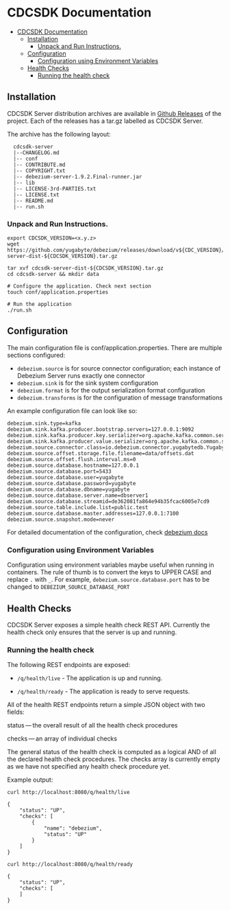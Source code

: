 # CDCSDK Documentation

- [CDCSDK Documentation](#cdcsdk-documentation)
  - [Installation](#installation)
    - [Unpack and Run Instructions.](#unpack-and-run-instructions)
  - [Configuration](#configuration)
    - [Configuration using Environment Variables](#configuration-using-environment-variables)
  - [Health Checks](#health-checks)
    - [Running the health check](#running-the-health-check)

## Installation

CDCSDK Server distribution archives are available in [Github Releases](https://github.com/yugabyte/cdcsdk-server/releases) of the project.
Each of the releases has a tar.gz labelled as CDCSDK Server.

The archive has the following layout:

```
  cdcsdk-server
  |--CHANGELOG.md
  |-- conf
  |-- CONTRIBUTE.md
  |-- COPYRIGHT.txt
  |-- debezium-server-1.9.2.Final-runner.jar
  |-- lib
  |-- LICENSE-3rd-PARTIES.txt
  |-- LICENSE.txt
  |-- README.md
  |-- run.sh
```


### Unpack and Run Instructions.

    export CDCSDK_VERSION=<x.y.z>
    wget https://github.com/yugabyte/debezium/releases/download/v${CDC_VERSION}/cdcsdk-server-dist-${CDCSDK_VERSION}.tar.gz

    tar xvf cdcsdk-server-dist-${CDCSDK_VERSION}.tar.gz
    cd cdcsdk-server && mkdir data

    # Configure the application. Check next section
    touch conf/application.properties

    # Run the application
    ./run.sh

## Configuration

The main configuration file is conf/application.properties. There are multiple sections configured:
* `debezium.source` is for source connector configuration; each instance of Debezium Server runs exactly one connector
* `debezium.sink` is for the sink system configuration
* `debezium.format` is for the output serialization format configuration
* `debezium.transforms` is for the configuration of message transformations

An example configuration file can look like so:

```
debezium.sink.type=kafka
debezium.sink.kafka.producer.bootstrap.servers=127.0.0.1:9092
debezium.sink.kafka.producer.key.serializer=org.apache.kafka.common.serialization.StringSerializer
debezium.sink.kafka.producer.value.serializer=org.apache.kafka.common.serialization.StringSerializer
debezium.source.connector.class=io.debezium.connector.yugabytedb.YugabyteDBConnector
debezium.source.offset.storage.file.filename=data/offsets.dat
debezium.source.offset.flush.interval.ms=0
debezium.source.database.hostname=127.0.0.1
debezium.source.database.port=5433
debezium.source.database.user=yugabyte
debezium.source.database.password=yugabyte
debezium.source.database.dbname=yugabyte
debezium.source.database.server.name=dbserver1
debezium.source.database.streamid=de362081fa864e94b35fcac6005e7cd9
debezium.source.table.include.list=public.test
debezium.source.database.master.addresses=127.0.0.1:7100
debezium.source.snapshot.mode=never
```

For detailed documentation of the configuration, check [debezium docs](https://debezium.io/documentation/reference/stable/operations/debezium-server.html#_sink_configuration)

### Configuration using Environment Variables

Configuration using environment variables maybe useful when running in containers. The rule of thumb
is to convert the keys to UPPER CASE and replace `.` with `_`. For example, `debezium.source.database.port`
has to be changed to `DEBEZIUM_SOURCE_DATABASE_PORT`

## Health Checks

CDCSDK Server exposes a simple health check REST API. Currently the health check only ensures that the
server is up and running.

### Running the health check

The following REST endpoints are exposed:

* `/q/health/live` - The application is up and running.

* `/q/health/ready` - The application is ready to serve requests.


All of the health REST endpoints return a simple JSON object with two fields:

status — the overall result of all the health check procedures

checks — an array of individual checks

The general status of the health check is computed as a logical AND of all the declared health check procedures.
The checks array is currently empty as we have not specified any health check procedure yet.


Example output:

```
curl http://localhost:8080/q/health/live

{
    "status": "UP",
    "checks": [
        {
            "name": "debezium",
            "status": "UP"
        }
    ]
}

curl http://localhost:8080/q/health/ready

{
    "status": "UP",
    "checks": [
    ]
}
```